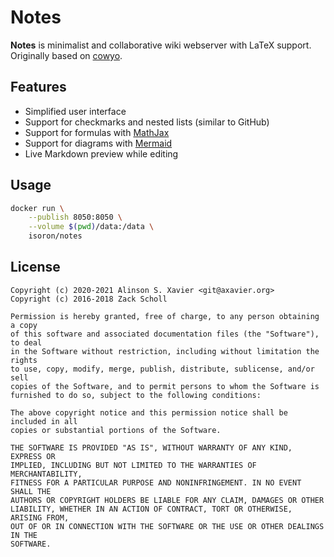 # Notes

**Notes** is minimalist and collaborative wiki webserver with LaTeX support. Originally based on [cowyo](https://github.com/schollz/cowyo).

## Features

- Simplified user interface 
- Support for checkmarks and nested lists (similar to GitHub)
- Support for formulas with [MathJax](https://www.mathjax.org/)
- Support for diagrams with [Mermaid](https://mermaid-js.github.io/mermaid/#/)
- Live Markdown preview while editing

## Usage

```bash
docker run \
    --publish 8050:8050 \
    --volume $(pwd)/data:/data \
    isoron/notes
```

## License

```text
Copyright (c) 2020-2021 Alinson S. Xavier <git@axavier.org>
Copyright (c) 2016-2018 Zack Scholl

Permission is hereby granted, free of charge, to any person obtaining a copy
of this software and associated documentation files (the "Software"), to deal
in the Software without restriction, including without limitation the rights
to use, copy, modify, merge, publish, distribute, sublicense, and/or sell
copies of the Software, and to permit persons to whom the Software is
furnished to do so, subject to the following conditions:

The above copyright notice and this permission notice shall be included in all
copies or substantial portions of the Software.

THE SOFTWARE IS PROVIDED "AS IS", WITHOUT WARRANTY OF ANY KIND, EXPRESS OR
IMPLIED, INCLUDING BUT NOT LIMITED TO THE WARRANTIES OF MERCHANTABILITY,
FITNESS FOR A PARTICULAR PURPOSE AND NONINFRINGEMENT. IN NO EVENT SHALL THE
AUTHORS OR COPYRIGHT HOLDERS BE LIABLE FOR ANY CLAIM, DAMAGES OR OTHER
LIABILITY, WHETHER IN AN ACTION OF CONTRACT, TORT OR OTHERWISE, ARISING FROM,
OUT OF OR IN CONNECTION WITH THE SOFTWARE OR THE USE OR OTHER DEALINGS IN THE
SOFTWARE.
```
